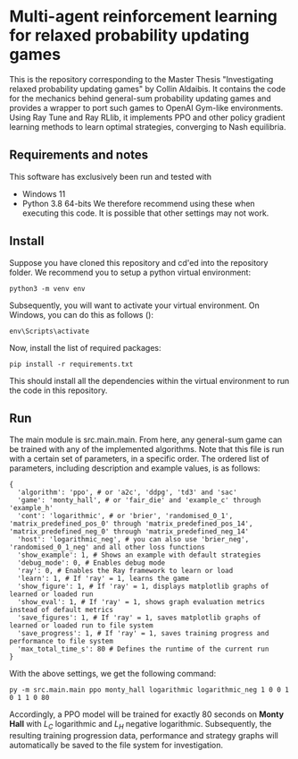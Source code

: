 # Multi-agent reinforcement learning for relaxed probability updating games

This is the repository corresponding to the Master Thesis "Investigating relaxed probability updating games" by Collin Aldaibis. It contains the code for the mechanics behind general-sum probability updating games and provides a wrapper to port such games to OpenAI Gym-like environments. Using Ray Tune and Ray RLlib, it implements PPO and other policy gradient learning methods to learn optimal strategies, converging to Nash equilibria.

## Requirements and notes

This software has exclusively been run and tested with
- Windows 11
- Python 3.8 64-bits
We therefore recommend using these when executing this code. It is possible that other settings may not work.

## Install

Suppose you have cloned this repository and cd'ed into the repository folder. We recommend you to setup a python virtual environment:
```
python3 -m venv env
```

Subsequently, you will want to activate your virtual environment. On Windows, you can do this as follows ():
```
env\Scripts\activate
```

Now, install the list of required packages:
```
pip install -r requirements.txt
```

This should install all the dependencies within the virtual environment to run the code in this repository.

## Run

The main module is src.main.main. From here, any general-sum game can be trained with any of the implemented algorithms. Note that this file is run with a certain set of parameters, in a specific order. The ordered list of parameters, including description and example values, is as follows: 
```
{
  'algorithm': 'ppo', # or 'a2c', 'ddpg', 'td3' and 'sac'
  'game': 'monty_hall', # or 'fair_die' and 'example_c' through 'example_h'
  'cont': 'logarithmic', # or 'brier', 'randomised_0_1', 'matrix_predefined_pos_0' through 'matrix_predefined_pos_14', 'matrix_predefined_neg_0' through 'matrix_predefined_neg_14'
  'host': 'logarithmic_neg', # you can also use 'brier_neg', 'randomised_0_1_neg' and all other loss functions
  'show_example': 1, # Shows an example with default strategies
  'debug_mode': 0, # Enables debug mode
  'ray': 0, # Enables the Ray framework to learn or load
  'learn': 1, # If 'ray' = 1, learns the game
  'show_figure': 1, # If 'ray' = 1, displays matplotlib graphs of learned or loaded run
  'show_eval': 1, # If 'ray' = 1, shows graph evaluation metrics instead of default metrics
  'save_figures': 1, # If 'ray' = 1, saves matplotlib graphs of learned or loaded run to file system
  'save_progress': 1, # If 'ray' = 1, saves training progress and performance to file system
  'max_total_time_s': 80 # Defines the runtime of the current run
}
```
With the above settings, we get the following command:
```
py -m src.main.main ppo monty_hall logarithmic logarithmic_neg 1 0 0 1 0 1 1 0 80
```
Accordingly, a PPO model will be trained for exactly 80 seconds on **Monty Hall** with $L_C$ logarithmic and $L_H$ negative logarithmic. Subsequently, the resulting training progression data, performance and strategy graphs will automatically be saved to the file system for investigation.

